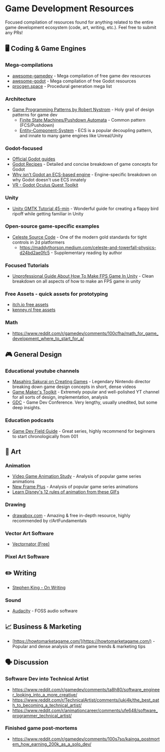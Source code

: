 # Game Development Resources

Focused compilation of resources found for anything related to the entire game development ecosystem (code, art, writing, etc.). Feel free to submit any PRs!

## 🖥️ Coding & Game Engines

### Mega-compilations
- [awesome-gamedev](https://github.com/Calinou/awesome-gamedev) - Mega compilation of free game dev resources
- [awesome-godot](https://github.com/godotengine/awesome-godot) - Mega compilation of free Godot resources
- [procgen.space](https://procgen.space/) - Procedural generation mega list

### Architecture
- [Game Programming Patterns by Robert Nystrom](https://gameprogrammingpatterns.com/) - Holy grail of design patterns for game dev
  - [Finite State Machines/Pushdown Automata](https://gameprogrammingpatterns.com/state.html) - Common pattern (FCS/Pushdown)
  - [Entity-Component-System](https://gameprogrammingpatterns.com/component.html) - ECS is a popular decoupling pattern, and innate to many game engines like Unreal/Unity

### Godot-focused

- [Official Godot guides](https://docs.godotengine.org/en/stable/getting_started/introduction/index.html)
- [Godot Recipes](https://kidscancode.org/godot_recipes/3.x/) - Detailed and concise breakdown of game concepts for Godot
- [Why isn't Godot an ECS-based engine](https://godotengine.org/en/article/why-isnt-godot-ecs-based-game-engine) - Engine-specific breakdown on why Godot doesn't use ECS innately
- [VR - Godot Oculus Quest Toolkit](https://github.com/NeoSpark314/godot_oculus_quest_toolkit)

### Unity
- [Unity GMTK Tutorial 45-min](https://www.youtube.com/watch?v=XtQMytORBmM) - Wonderful guide for creating a flappy bird ripoff while getting familiar in Unity

### Open-source game-specific examples
- [Celeste Source Code](https://github.com/NoelFB/Celeste) - One of the modern gold standards for tight controls in 2d platformers
  - https://maddythorson.medium.com/celeste-and-towerfall-physics-d24bd2ae0fc5 - Supplementary reading by author

### Focused Tutorials
- [Unprofessional Guide About How To Make FPS Game In Unity](https://www.youtube.com/watch?v=CmEyXX-7EAc) - Clean breakdown on all aspects of how to make an FPS game in unity

### Free Assets - quick assets for prototyping
- [itch.io free assets](https://itch.io/game-assets/free)
- [kenney.nl free assets](https://kenney.nl/assets)

### Math
- https://www.reddit.com/r/gamedev/comments/100cfha/math_for_game_development_where_to_start_for_a/

## :video_game: General Design

### Educational youtube channels
- [Masahiro Sakurai on Creating Games](https://www.youtube.com/@sora_sakurai_en) - Legendary Nintendo director breaking down game design concepts in short, dense videos
- [Game Maker's Toolkit](https://www.youtube.com/@GMTK) - Extremely popular and well-polished YT channel for all sorts of design, implementation, analysis
- [GDC](https://www.youtube.com/@Gdconf) - Game Dev Conference. Very lengthy, usually unedited, but some deep insights.

### Education podcasts
- [Game Dev Field Guide](https://open.spotify.com/show/7MHCdZLUyHLjmb3zc2XmJR?si=d3d220bccc314218) - Great series, highly recommend for beginners to start chronologically from 001


## 🎨 Art

### Animation
- [Video Game Animation Study](https://www.youtube.com/@VideoGameAnimationStudy) - Analysis of popular game series animations
- [New Frame Plus](https://www.youtube.com/@NewFramePlus) - Analysis of popular game series animations
- [Learn Disney's 12 rules of animation from these GIFs](https://www.digitalartsonline.co.uk/features/motion-graphics/learn-disneys-12-rules-of-animation-from-these-gifs/#7)

### Drawing
- [drawabox.com](https://drawabox.com/) - Amazing & free in-depth resource, highly recommended by r/ArtFundamentals

### Vector Art Software
- [Vectornator (Free)](https://www.vectornator.io/)

### Pixel Art Software

## ✏️ Writing
- [Stephen King - On Writing](https://www.goodreads.com/book/show/10569.On_Writing)

### Sound
- [Audacity](https://www.audacityteam.org/) - FOSS audio software


## 📈 Business & Marketing

- [https://howtomarketagame.com/](https://howtomarketagame.com/) - Popular and dense analysis of meta game trends & marketing tips

## 🗣️ Discussion

### Software Dev into Technical Artist
- https://www.reddit.com/r/gamedev/comments/ta8h80/software_engineer_looking_into_a_more_creative/
- https://www.reddit.com/r/TechnicalArtist/comments/jukj4k/the_best_path_to_becoming_a_technical_artist/
- https://www.reddit.com/r/animationcareer/comments/ufe648/software_programmer_technical_artist/

### Finished game post-mortems
- https://www.reddit.com/r/gamedev/comments/100s7so/kainga_postmortem_how_earning_200k_as_a_solo_dev/

